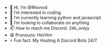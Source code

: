 - 👋 Hi, I’m @Rhonod
- 👀 I’m interested in coding
- 🌱 I’m currently learning python and javascript
- 💞️ I’m looking to collaborate on anything
- 📫 How to reach me Discord: 24k_onlyy
- 😄 Pronouns: He/Him
- ⚡ Fun fact: My Hosting A Discord Bots 24/7.

<!---
Rhonod/Rhonod is a ✨ special ✨ repository because its `README.md` (this file) appears on your GitHub profile.
You can click the Preview link to take a look at your changes.
--->
